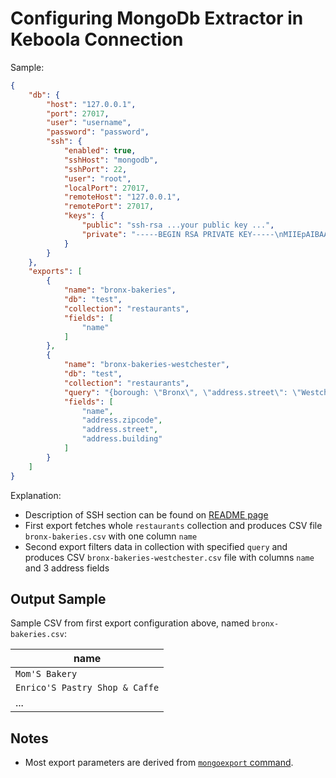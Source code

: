# Configuring MongoDb Extractor in Keboola Connection

Sample:

```json
{
    "db": {
        "host": "127.0.0.1",
        "port": 27017,
        "user": "username",
        "password": "password",
        "ssh": {
            "enabled": true,
            "sshHost": "mongodb",
            "sshPort": 22,
            "user": "root",
            "localPort": 27017,
            "remoteHost": "127.0.0.1",
            "remotePort": 27017,
            "keys": {
                "public": "ssh-rsa ...your public key ...",
                "private": "-----BEGIN RSA PRIVATE KEY-----\nMIIEpAIBAA... your private key with newline characters ... lodS0y8w==\n-----END RSA PRIVATE KEY-----"
            }
        }
    },
    "exports": [
        {
            "name": "bronx-bakeries",
            "db": "test",
            "collection": "restaurants",
            "fields": [
                "name"
            ]
        },
        {
            "name": "bronx-bakeries-westchester",
            "db": "test",
            "collection": "restaurants",
            "query": "{borough: \"Bronx\", \"address.street\": \"Westchester Avenue\"}",
            "fields": [
                "name",
                "address.zipcode",
                "address.street",
                "address.building"
            ]
        }
    ]
}
```

Explanation:

- Description of SSH section can be found on [README page](https://github.com/keboola/mongodb-extractor#configuration)
- First export fetches whole `restaurants` collection and produces CSV file `bronx-bakeries.csv`
with one column `name`
- Second export filters data in collection with specified `query` and produces CSV
`bronx-bakeries-westchester.csv` file with columns `name` and 3 address fields

## Output Sample

Sample CSV from first export configuration above, named `bronx-bakeries.csv`:

| name |
| --- |
| `Mom'S Bakery` |
| `Enrico'S Pastry Shop & Caffe` |
| ... |

## Notes

- Most export parameters are derived from [`mongoexport` command](https://docs.mongodb.org/v2.4/reference/program/mongoexport/).
